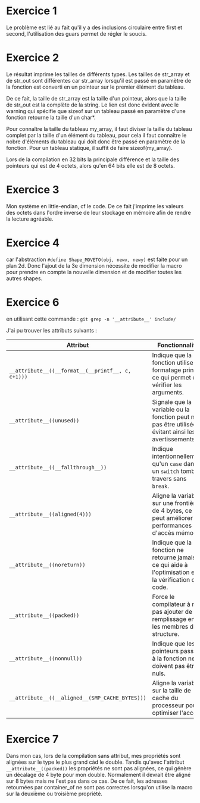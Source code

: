 # Exercice 1
Le problème est lié au fait qu'il y a des inclusions circulaire entre first et second, l'utilisation
des guars permet de régler le soucis.

# Exercice 2
Le résultat imprime les tailles de différents types.
Les tailles de str_array et de str_out sont différentes car str_array lorsqu'il est passé en paramètre de la fonction est converti en un pointeur sur le premier élément du tableau. 

De ce fait, la taille de str_array est la taille d'un pointeur, alors que la taille de str_out est la complète de la string. Le lien est donc évident avec le warning qui spécifie que sizeof sur un tableau passé en paramètre d'une fonction retourne la taille d'un char*.

Pour connaître la taille du tableau my_array, il faut diviser la taille du tableau complet par la taille d'un élément du tableau, pour cela il faut connaître le nobre d'éléments du tableau qui doit donc être passé en paramètre de la fonction. Pour un tableau statique, il suffit de faire sizeof(my_array).

Lors de la compilation en 32 bits la principale différence et la taille des pointeurs qui est de 4 octets, alors qu'en 64 bits elle est de 8 octets.

# Exercice 3
Mon système en little-endian, cf le code. De ce fait j'imprime les valeurs des octets dans l'ordre inverse de leur stockage en mémoire afin de rendre la lecture agréable.

# Exercice 4
car l'abstraction `#define Shape_MOVETO(obj, newx, newy)` est faite pour un plan 2d. Donc l'ajout de la 3e dimension nécessite de modifier la macro pour prendre en compte la nouvelle dimension et de modifier toutes les autres shapes.

# Exercice 6
en utilisant cette commande : `git grep -n '__attribute__' include/`

J'ai pu trouver les attributs suivants : 

| Attribut                                | Fonctionnalité                                                                                   |
|-----------------------------------------|-------------------------------------------------------------------------------------------------|
| `__attribute__((__format__(__printf__, c, c+1)))` | Indique que la fonction utilise le formatage printf, ce qui permet de vérifier les arguments.  |
| `__attribute__((unused))`               | Signale que la variable ou la fonction peut ne pas être utilisée, évitant ainsi les avertissements. |
| `__attribute__((__fallthrough__))`     | Indique intentionnellement qu'un `case` dans un `switch` tombe à travers sans `break`.        |
| `__attribute__((aligned(4)))`          | Aligne la variable sur une frontière de 4 bytes, ce qui peut améliorer les performances d'accès mémoire. |
| `__attribute__((noreturn))`             | Indique que la fonction ne retourne jamais, ce qui aide à l'optimisation et à la vérification du code. |
| `__attribute__((packed))`               | Force le compilateur à ne pas ajouter de remplissage entre les membres de la structure.        |
| `__attribute__((nonnull))`              | Indique que les pointeurs passés à la fonction ne doivent pas être nuls.                      |
| `__attribute__((__aligned__(SMP_CACHE_BYTES)))` | Aligne la variable sur la taille de cache du processeur pour optimiser l'accès.              |

# Exercice 7

Dans mon cas, lors de la compilation sans attribut, mes propriétés sont alignées sur le type le plus grand càd le double. Tandis qu'avec l'attribut `__attribute__((packed))` les propriétés ne sont pas alignées, ce qui génère un décalage de 4 byte pour mon double. Normalement il devrait être aligné sur 8 bytes mais ne l'est pas dans ce cas. De ce fait, les adresses retournées par container_of ne sont pas correctes lorsqu'on utilise la macro sur la deuxième ou troisième propriété.